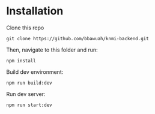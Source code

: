 # Installation

Clone this repo

```
git clone https://github.com/bbawuah/knmi-backend.git
```

Then, navigate to this folder and run:

```
npm install
```

Build dev environment:

```
npm run build:dev
```

Run dev server:

```
npm run start:dev
```

